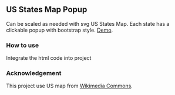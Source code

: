 ## US States Map Popup

Can be scaled as needed with svg US States Map.
Each state has a clickable popup with bootstrap style.
[Demo](https://yaowang908.github.io/us-states-map-popup/usmap.html).

### How to use

Integrate the html code into project

### Acknowledgement

This project use US map from [Wikimedia Commons](https://commons.wikimedia.org/wiki/File:Blank_US_Map_(states_only).svg).

<!-- ```markdown
Syntax highlighted code block

# Header 1
## Header 2
### Header 3

- Bulleted
- List

1. Numbered
2. List

**Bold** and _Italic_ and `Code` text

[Link](url) and ![Image](src)
```

For more details see [GitHub Flavored Markdown](https://guides.github.com/features/mastering-markdown/).

### Jekyll Themes

Your Pages site will use the layout and styles from the Jekyll theme you have selected in your [repository settings](https://github.com/yaowang908/us-states-map-pop-outs/settings). The name of this theme is saved in the Jekyll `_config.yml` configuration file.

### Support or Contact

Having trouble with Pages? Check out our [documentation](https://help.github.com/categories/github-pages-basics/) or [contact support](https://github.com/contact) and we’ll help you sort it out. -->
